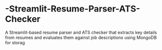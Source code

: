 # -Streamlit-Resume-Parser-ATS-Checker
A Streamlit-based resume parser and ATS checker that extracts key details from resumes and evaluates them against job descriptions using MongoDB for storag
